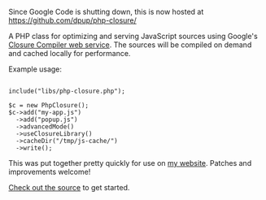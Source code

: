  Since Google Code is shutting down, this is now hosted at https://github.com/dpup/php-closure/ 

A PHP class for optimizing and serving JavaScript sources using Google's  [Closure Compiler web service](http://code.google.com/closure/compiler/docs/gettingstarted_api.html).  The sources will be compiled on demand and cached locally for performance.

Example usage:

```

include("libs/php-closure.php");

$c = new PhpClosure();
$c->add("my-app.js")
  ->add("popup.js")
  ->advancedMode()
  ->useClosureLibrary()
  ->cacheDir("/tmp/js-cache/")
  ->write();
```

This was put together pretty quickly for use on [my website](http://pupius.co.uk).  Patches and improvements welcome!

[Check out the source](http://code.google.com/p/php-closure/source/browse/trunk/php-closure.php) to get started.